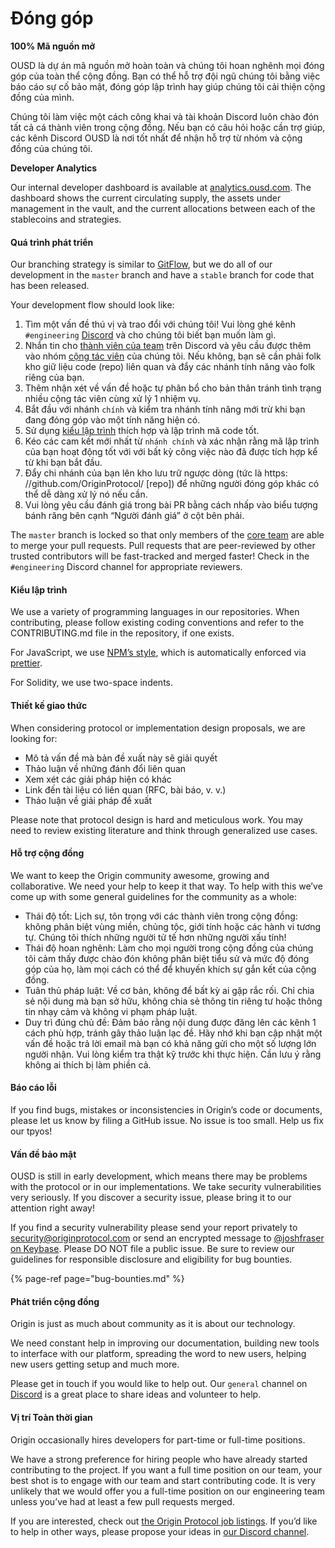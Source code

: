 # Đóng góp

**100% Mã nguồn mở**

OUSD là dự án mã nguồn mở hoàn toàn và chúng tôi hoan nghênh mọi đóng góp của toàn thể cộng đồng. Bạn có thể hỗ trợ đội ngũ chúng tôi bằng việc báo cáo sự cố bảo mật, đóng góp lập trình hay giúp chúng tôi cải thiện cộng đồng của mình.

Chúng tôi làm việc một cách công khai và tài khoản Discord luôn chào đón tất cả cá thành viên trong cộng đồng. Nếu bạn có câu hỏi hoặc cần trợ giúp, các kênh Discord OUSD là nơi tốt nhất để nhận hỗ trợ từ nhóm và cộng đồng của chúng tôi.

**Developer Analytics**

Our internal developer dashboard is available at [analytics.ousd.com](https://analytics.ousd.com). The dashboard shows the current circulating supply, the assets under management in the vault, and the current allocations between each of the stablecoins and strategies.

#### Quá trình phát triển

Our branching strategy is similar to [GitFlow](http://nvie.com/posts/a-successful-git-branching-model/), but we do all of our development in the `master` branch and have a `stable` branch for code that has been released.

Your development flow should look like:

1. Tìm một vấn đề thú vị và trao đổi với chúng tôi! Vui lòng ghé kênh `#engineering` [Discord](https://discord.gg/jyxpUSe) và cho chúng tôi biết bạn muốn làm gì.
2. Nhắn tin cho [thành viên của team](https://github.com/orgs/OriginProtocol/teams/core/members) trên Discord và yêu cầu được thêm vào nhóm [cộng tác viên](https://github.com/orgs/OriginProtocol/teams/contributors) của chúng tôi. Nếu không, bạn sẽ cần phải folk kho giữ liệu code (repo) liên quan và đẩy các nhánh tính năng vào folk riêng của bạn.
3. Thêm nhận xét về vấn đề hoặc tự phân bổ cho bản thân tránh tình trạng nhiều cộng tác viên cùng xử lý 1 nhiệm vụ.
4. Bắt đầu với nhánh `chính` và kiểm tra nhánh tính năng mới trừ khi bạn đang đóng góp vào một tính năng hiện có.
5. Sử dụng [kiểu lập trình](https://docs.originprotocol.com/guides/getting_started/contributing.html#contributing-email-coding-style) thích hợp và lập trình mã code tốt.
6. Kéo các cam kết mới nhất từ `nhánh chính` và xác nhận rằng mã lập trình của bạn hoạt động tốt với với bất kỳ công việc nào đã được tích hợp kể từ khi bạn bắt đầu.
7. Đẩy chi nhánh của bạn lên kho lưu trữ ngược dòng (tức là https: //github.com/OriginProtocol/ [repo]) để những người đóng góp khác có thể dễ dàng xử lý nó nếu cần.
8. Vui lòng yêu cầu đánh giá trong bài PR bằng cách nhấp vào biểu tượng bánh răng bên cạnh “Người đánh giá” ở cột bên phải.

The `master` branch is locked so that only members of the [core team](https://github.com/orgs/OriginProtocol/teams/core) are able to merge your pull requests. Pull requests that are peer-reviewed by other trusted contributors will be fast-tracked and merged faster! Check in the `#engineering` Discord channel for appropriate reviewers.

#### Kiểu lập trình

We use a variety of programming languages in our repositories. When contributing, please follow existing coding conventions and refer to the CONTRIBUTING.md file in the repository, if one exists.

For JavaScript, we use [NPM’s style](https://docs.npmjs.com/misc/coding-style), which is automatically enforced via [prettier](https://prettier.io/).

For Solidity, we use two-space indents.

#### Thiết kế giao thức

When considering protocol or implementation design proposals, we are looking for:

* Mô tả vấn đề mà bản đề xuất này sẽ giải quyết
* Thảo luận về những đánh đổi liên quan
* Xem xét các giải pháp hiện có khác
* Link đến tài liệu có liên quan (RFC, bài báo, v. v.)
* Thảo luận về giải pháp đề xuất

Please note that protocol design is hard and meticulous work. You may need to review existing literature and think through generalized use cases.

#### Hỗ trợ cộng đồng

We want to keep the Origin community awesome, growing and collaborative. We need your help to keep it that way. To help with this we’ve come up with some general guidelines for the community as a whole:

* Thái độ tốt: Lịch sự, tôn trọng với các thành viên trong cộng đồng: không phân biệt vùng miền, chủng tộc, giới tính hoặc các hành vi tương tự. Chúng tôi thích những người tử tế hơn những người xấu tính!
* Thái độ hoan nghênh: Làm cho mọi người trong cộng đồng của chúng tôi cảm thấy được chào đón không phân biệt tiểu sử và mức độ đóng góp của họ, làm mọi cách có thể để khuyến khích sự gắn kết của cộng đồng.
* Tuân thủ pháp luật: Về cơ bản, không để bất kỳ ai gặp rắc rối. Chỉ chia sẻ nội dung mà bạn sở hữu, không chia sẻ thông tin riêng tư hoặc thông tin nhạy cảm và không vi phạm pháp luật.
* Duy trì đúng chủ đề: Đảm bảo rằng nội dung được đăng lên các kênh 1 cách phù hợp, tránh gây thảo luận lạc đề. Hãy nhớ khi bạn cập nhật một vấn đề hoặc trả lời email mà bạn có khả năng gửi cho một số lượng lớn người nhận. Vui lòng kiểm tra thật kỹ trước khi thực hiện. Cần lưu ý rằng không ai thích bị làm phiền cả.

#### Báo cáo lỗi

If you find bugs, mistakes or inconsistencies in Origin’s code or documents, please let us know by filing a GitHub issue. No issue is too small. Help us fix our tpyos!

#### Vấn đề bảo mật

OUSD is still in early development, which means there may be problems with the protocol or in our implementations. We take security vulnerabilities very seriously. If you discover a security issue, please bring it to our attention right away!

If you find a security vulnerability please send your report privately to [security@originprotocol.com](mailto:security@originprotocol.com) or send an encrypted message to [@joshfraser on Keybase](https://keybase.io/joshfraser). Please DO NOT file a public issue. Be sure to review our guidelines for responsible disclosure and eligibility for bug bounties.

{% page-ref page="bug-bounties.md" %}

#### **Phát triển cộng đồng**

Origin is just as much about community as it is about our technology.

We need constant help in improving our documentation, building new tools to interface with our platform, spreading the word to new users, helping new users getting setup and much more.

Please get in touch if you would like to help out. Our `general` channel on [Discord](https://www.originprotocol.com/discord) is a great place to share ideas and volunteer to help.

#### Vị trí Toàn thời gian

Origin occasionally hires developers for part-time or full-time positions.

We have a strong preference for hiring people who have already started contributing to the project. If you want a full time position on our team, your best shot is to engage with our team and start contributing code. It is very unlikely that we would offer you a full-time position on our engineering team unless you’ve had at least a few pull requests merged.

If you are interested, check out [the Origin Protocol job listings](https://angel.co/originprotocol/jobs). If you’d like to help in other ways, please propose your ideas in [our Discord channel](https://www.originprotocol.com/discord).



